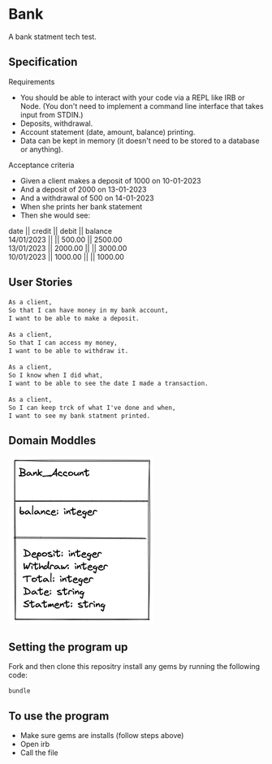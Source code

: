 # Bank

A bank statment tech test. 

## Specification

Requirements
 - You should be able to interact with your code via a REPL like IRB or Node. (You don't need to implement a command line interface that takes input from STDIN.)
 - Deposits, withdrawal.
 - Account statement (date, amount, balance) printing.
 - Data can be kept in memory (it doesn't need to be stored to a database or anything).

Acceptance criteria
 - Given a client makes a deposit of 1000 on 10-01-2023
 - And a deposit of 2000 on 13-01-2023
 - And a withdrawal of 500 on 14-01-2023
 - When she prints her bank statement
 - Then she would see:

 date || credit || debit || balance\
14/01/2023 || || 500.00 || 2500.00\
13/01/2023 || 2000.00 || || 3000.00\
10/01/2023 || 1000.00 || || 1000.00

## User Stories

```
As a client,
So that I can have money in my bank account,
I want to be able to make a deposit.

As a client,
So that I can access my money,
I want to be able to withdraw it.

As a client,
So I know when I did what,
I want to be able to see the date I made a transaction.

As a client,
So I can keep trck of what I've done and when,
I want to see my bank statment printed. 
```
## Domain Moddles

![](public/images/Inputs_and_Outputs.png)

## Setting the program up
 
 Fork and then clone this repositry
 install any gems by running the following code: 
 ```
 bundle 
```
## To use the program
 - Make sure gems are installs (follow steps above)
 - Open irb
 - Call the file 